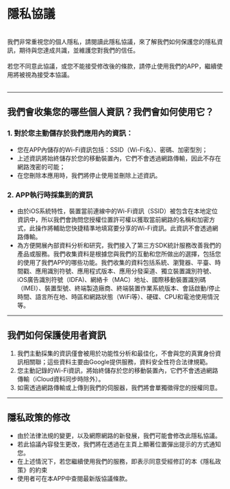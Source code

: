 # 隱私協議
<br>
我們非常重視您的個人隱私，請閱讀此隱私協議，來了解我們如何保護您的隱私資訊，期待與您達成共識，並維護您對我們的信任。
<br><br>若您不同意此協議，或您不能接受修改後的條款，請停止使用我們的APP，繼續使用將被視為接受本協議。
<br><br>

***

## 我們會收集您的哪些個人資訊？我們會如何使用它？
### 1. 對於您主動儲存於我們應用內的資訊：
  - 您在APP內儲存的Wi-Fi資訊包括：SSID（Wi-Fi名）、密碼、加密型別；
  - 上述資訊將始終儲存於您的移動裝置內，它們不會透過網路傳輸，因此不存在網路洩密的可能；
  - 在您刪除本應用時，我們將停止使用並刪除上述資訊。 


### 2. APP執行時採集到的資訊
  - 由於iOS系統特性，裝置當前連線中的Wi-Fi資訊（SSID）被包含在本地定位資訊中，所以我們會詢問您授權位置許可權以獲取當前網路的名稱和加密方式，此操作將輔助您快捷精準地填寫要分享的Wi-Fi資訊。此資訊不會透過網路傳輸。
  - 為方便開展內部資料分析和研究，我們接入了第三方SDK統計服務改善我們的產品或服務。我們收集資料是根據您與我們的互動和您所做出的選擇，包括您的使用了我們APP的哪些功能。我們收集的資料包括系統、瀏覽器、平臺、時間戳、應用識別符號、應用程式版本、應用分發渠道、獨立裝置識別符號、iOS廣告識別符號（IDFA)、網絡卡（MAC）地址、國際移動裝置識別碼（IMEI）、裝置型號、終端製造廠商、終端裝置作業系統版本、會話啟動/停止時間、語言所在地、時區和網路狀態（WiFi等）、硬碟、CPU和電池使用情況等。

 

***
## 我們如何保護使用者資訊
  1. 我們主動採集的資訊僅會被用於功能性分析和最佳化，不會與您的真實身份資訊相關聯；這些資料主要由Google提供服務，資料安全性符合法律規範。
  2. 您主動記錄的Wi-Fi資訊，將始終儲存於您的移動裝置內，它們不會透過網路傳輸（iCloud資料同步時除外）。
  3. 如需透過網路傳輸或上傳到我們的伺服器，我們將會單獨徵得您的授權同意。
***

## 隱私政策的修改
  - 由於法律法規的變更，以及網際網路的新發展，我們可能會修改此隱私協議。
  - 若此協議內容發生更改，我們將在透過在主頁上顯著位置彈出提示的方式通知您。
  - 在上述情況下，若您繼續使用我們的服務，即表示同意受經修訂的本《隱私政策》的約束
  - 使用者可在本APP中查閱最新版協議條款。
